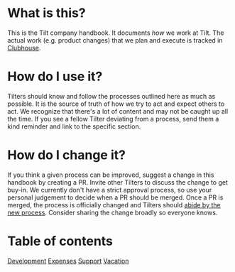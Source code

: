 # What is this?
This is the Tilt company handbook. It documents _how_ we work at Tilt. The actual work (e.g. product changes) that we plan and execute is tracked in [Clubhouse](https://app.clubhouse.io/windmill).

# How do I use it?

Tilters should know and follow the processes outlined here as much as possible. It is the source of truth of how we try to act and expect others to act. We recognize that there's a lot of content and may not be caught up all the time. If you see a fellow Tilter deviating from a process, send them a kind reminder and link to the specific section.

# How do I change it?

If you think a given process can be improved, suggest a change in this handbook by creating a PR. Invite other Tilters to discuss the change to get buy-in. We currently don't have a strict approval process, so use your personal judgement to decide when a PR should be merged. Once a PR is merged, the process is officially changed and Tilters should [abide by the new process](#how-do-i-use-it). Consider sharing the change broadly so everyone knows.

# Table of contents

[Development](/development/README.md)
[Expenses](/expenses/README.md)
[Support](/support/README.md)
[Vacation](/vacation/README.md)
